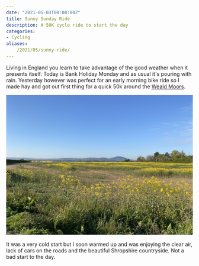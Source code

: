 ```yaml
---
date: "2021-05-03T00:00:00Z"
title: Sunny Sunday Ride
description: A 50K cycle ride to start the day
categories: 
- Cycling
aliases:
    /2021/05/sunny-ride/
---
```

Living in England you learn to take advantage of the good weather when it presents itself. Today is Bank Holiday Monday and as usual it's pouring with rain. Yesterday however was perfect for an early morning bike ride so I made hay and got out first thing for a quick 50k around the [Weald Moors](https://en.wikipedia.org/wiki/Weald_Moors).

![View of the Wrekin](wrekin.png)

It was a very cold start but I soon warmed up and was enjoying the clear air, lack of cars on the roads and the beautiful Shropshire countryside. Not a bad start to the day.
